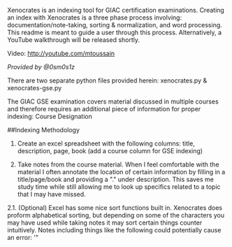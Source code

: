 Xenocrates is an indexing tool for GIAC certification examinations. Creating an index with Xenocrates is a three phase process involving: documentation/note-taking, sorting & normalization, and word processing. This readme is meant to guide a user through this process. Alternatively, a YouTube walkthrough will be released shortly.

Video: http://youtube.com/mtoussain

*Provided by @0sm0s1z*


There are two separate python files provided herein: xenocrates.py & xenocrates-gse.py

The GIAC GSE examination covers material discussed in multiple courses and therefore requires an additional piece of information for proper indexing: Course Designation

##Indexing Methodology

1. Create an excel spreadsheet with the following columns: title, description, page, book (add a course column for GSE indexing)

2. Take notes from the course material. When I feel comfortable with the material I often annotate the location of certain information by filling in a title/page/book and providing a "." under description. This saves me study time while still allowing me to look up specifics related to a topic that I may have missed.

2.1. (Optional) Excel has some nice sort functions built in. Xenocrates does proform alphabetical sorting, but depending on some of the characters you may have used while taking notes it may sort certain things counter intuitively. Notes including things like the following could potentially cause an error: '"<script>#$! (xenocrates-gse.py includes an extra layer of data processing that solves many of these problems)

3. Save the document as a tab delimited file

4. Run the program:

python xenocrates.py <filename> > index.htm

5. Xenocrates has created an HTML file with the formated content of your index. Open this file in a web browser. Press CTRL + A to select all content. Copy and paste the information into a word processor.

6. Format the document according to your preferences
	- I set the document to use two columns
	- I double-sided print and therefore must have an even number of pages for each letter group in order to bind the index properly
	- I adjust formating of the letter headers to fit my preferences ie (Aa, Bb, Cc) -> I typically use the Microsoft Word preformated "Title" option.
	- I like to create a coversheet with the date, and course information

7. Print the document and take it to OfficeMax/Depot for binding.
	- I typically use a clear front and black backing; however, having a clear cover on each side can be handy if you bind a quick reference to the back of the index ie SANS packet header cheatsheet (what I used on my GSE index)


8. ???

9. Get Certs

10. Profit $$$

